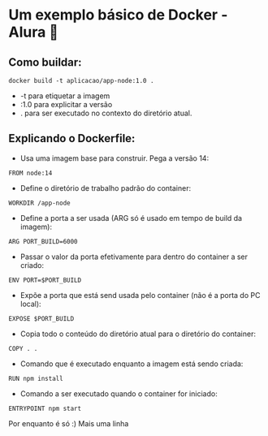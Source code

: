 # Um exemplo básico de Docker - Alura 🐋 

## Como buildar:

```
docker build -t aplicacao/app-node:1.0 .
```
* -t para etiquetar a imagem
* :1.0 para explicitar a versão
* . para ser executado no contexto do diretório atual.

## Explicando o Dockerfile:

* Usa uma imagem base para construir. Pega a versão 14:
````
FROM node:14 
````
* Define o diretório de trabalho padrão do container:
````
WORKDIR /app-node
````

* Define a porta a ser usada (ARG só é usado em tempo de build da imagem):
````
ARG PORT_BUILD=6000
````

* Passar o valor da porta efetivamente para dentro do container a ser criado:
````
ENV PORT=$PORT_BUILD
````

* Expõe a porta que está send usada pelo container (não é a porta do PC local):
````
EXPOSE $PORT_BUILD
````

* Copia todo o conteúdo do diretório atual para o diretório do container:
```
COPY . .
```

* Comando que é executado enquanto a imagem está sendo criada:
```
RUN npm install
```

* Comando a ser executado quando o container for iniciado:
```
ENTRYPOINT npm start
```

Por enquanto é só :)
Mais uma linha
